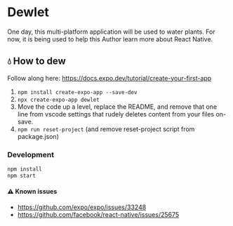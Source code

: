 # Dewlet

One day, this multi-platform application will be used to water plants. For now, it is being used to help this Author learn more about React Native.

## 💧 How to dew

Follow along here: https://docs.expo.dev/tutorial/create-your-first-app

1. `npm install create-expo-app --save-dev`
2. `npx create-expo-app dewlet`
3. Move the code up a level, replace the README, and remove that one line from vscode settings that rudely deletes content from your files on-save.
4. `npm run reset-project` (and remove reset-project script from package.json)

### Development

```bash
npm install
npm start
```

#### ⚠️ Known issues

- https://github.com/expo/expo/issues/33248
- https://github.com/facebook/react-native/issues/25675
